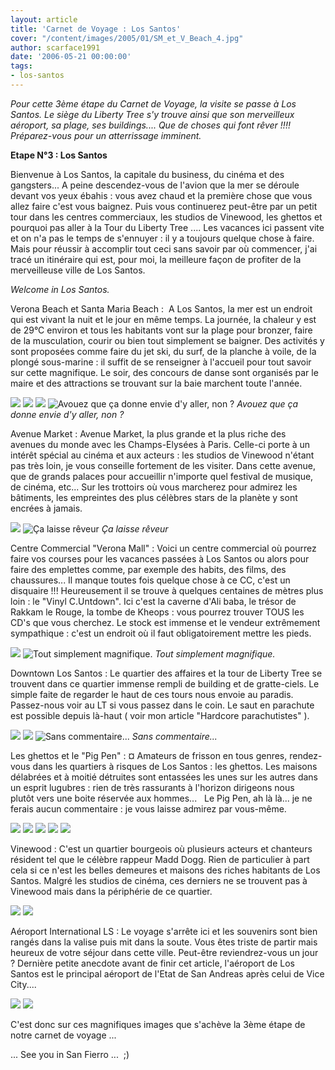 ```yaml
---
layout: article
title: 'Carnet de Voyage : Los Santos'
cover: "/content/images/2005/01/SM_et_V_Beach_4.jpg"
author: scarface1991
date: '2006-05-21 00:00:00'
tags:
- los-santos
---
```


_Pour cette 3ème étape du Carnet de Voyage, la visite se passe à Los Santos. Le siège du Liberty Tree s'y trouve ainsi que son merveilleux aéroport, sa plage, ses buildings.... Que de choses qui font rêver !!!! Préparez-vous pour un atterrissage imminent._

**Etape N°3 : Los Santos**

Bienvenue à Los Santos, la capitale du business, du cinéma et des gangsters... A peine descendez-vous de l'avion que la mer se déroule devant vos yeux ébahis : vous avez chaud et la première chose que vous allez faire c'est vous baignez. Puis vous continuerez peut-être&nbsp;par un petit tour dans les centres commerciaux, les studios de Vinewood, les ghettos et pourquoi pas aller à la Tour du Liberty Tree .... Les vacances ici passent vite et on n'a pas le temps de s'ennuyer : il y a toujours quelque chose à faire. Mais pour réussir à accomplir tout ceci sans savoir par où commencer, j'ai tracé un itinéraire qui est, pour moi, la meilleure façon de profiter de la merveilleuse ville de Los Santos.

_Welcome in Los Santos._

Verona Beach et Santa Maria Beach :&nbsp;&nbsp;A Los Santos, la mer est un endroit qui est vivant la nuit et le jour en même temps. La journée, la chaleur y est de 29°C environ et tous les habitants vont sur la plage pour bronzer, faire de la musculation, courir ou bien tout simplement se baigner. Des activités y sont proposées comme faire du jet ski, du surf, de la planche à voile, de la plongé sous-marine : il suffit de se renseigner à l'accueil pour tout savoir sur cette magnifique. Le soir, des concours de danse sont organisés par le maire et des attractions se trouvant sur la baie marchent toute l'année.

![](/content/images/2005/01/SM_et_V_Beach_4.jpg)
![](/content/images/2005/01/SM_et_V_Beach_1.jpg)
![](/content/images/2005/01/SM_et_V_Beach_2.jpg)
![Avouez que ça donne envie d'y aller, non ?](/content/images/2005/01/SM_et_V_Beach_3.jpg)
_Avouez que ça donne envie d'y aller, non ?_

Avenue Market : Avenue Market, la plus grande et la plus riche des avenues&nbsp;du monde avec les Champs-Elysées à Paris. Celle-ci porte à un intérêt spécial au cinéma et aux acteurs : les studios&nbsp;de Vinewood n'étant pas très loin, je vous conseille fortement de les visiter. Dans cette avenue, que de grands palaces pour accueillir n'importe quel festival de musique, de cinéma, etc... Sur les trottoirs où vous marcherez pour admirez les bâtiments, les empreintes des plus célèbres stars de la planète y sont encrées à jamais.

![](/content/images/2005/01/Market_1.jpg)
![Ça laisse rêveur](/content/images/2005/01/Market_2.jpg)
_Ça laisse rêveur_

Centre Commercial "Verona Mall" : Voici un centre commercial où pourrez faire vos courses pour les vacances passées à Los Santos ou alors pour faire des emplettes comme, par exemple des habits, des films, des chaussures... Il manque toutes fois quelque chose à ce CC, c'est un disquaire !!! Heureusement il se trouve à quelques centaines de mètres plus loin : le "Vinyl C.Untdown". Ici c'est la caverne d'Ali baba, le trésor de Rakkam le Rouge, la tombe de Kheops : vous pourrez trouver TOUS les CD's que vous cherchez. Le stock est immense et le vendeur extrêmement sympathique : c'est un endroit où il faut obligatoirement mettre les pieds.

![](/content/images/2005/01/Verona_Mall_2.jpg)
![Tout simplement magnifique.](/content/images/2005/01/Vinyl_C_Untdown.jpg)
_Tout simplement magnifique._

Downtown Los Santos : Le quartier des affaires&nbsp;et la tour de Liberty Tree se trouvent&nbsp;dans ce quartier immense rempli de building et de gratte-ciels. Le simple faite de regarder le haut de ces tours nous envoie au paradis. Passez-nous voir au LT si vous passez dans le coin. Le saut en parachute est possible depuis là-haut ( voir mon article "Hardcore parachutistes" ).

![](/content/images/2005/01/Downtown_LosSantos_1.jpg)
![](/content/images/2005/01/Downtown_LosSantos_2.jpg)
![Sans commentaire...](/content/images/2005/01/Saut_N_7bis.jpg)
_Sans commentaire..._

Les ghettos et le "Pig Pen" :&nbsp;¤ Amateurs de frisson en tous genres, rendez-vous dans les quartiers à risques de Los Santos : les ghettos. Les maisons délabrées et à moitié détruites sont entassées les unes sur les autres dans un esprit lugubres : rien de très rassurants à l'horizon dirigeons nous plutôt&nbsp;vers une boite réservée aux hommes...&nbsp;&nbsp; Le Pig Pen, ah là là... je ne ferais aucun commentaire : je vous laisse admirez par vous-même.

![](/content/images/2005/01/Guettos_1.jpg)
![](/content/images/2005/01/Guettos_2.jpg)
![](/content/images/2005/01/Guettos_3.jpg)
![](/content/images/2005/01/Pig_Pen_1.jpg)
![](/content/images/2005/01/Pig_Pen_2.jpg)

Vinewood : C'est un quartier bourgeois où plusieurs acteurs et chanteurs résident tel que le célèbre rappeur Madd Dogg. Rien de particulier à part cela si ce n'est les belles demeures et maisons des riches habitants de Los Santos. Malgré les studios de cinéma, ces derniers ne se trouvent pas à Vinewood mais dans la périphérie de ce quartier.

![](/content/images/2005/01/Vinewood_1.jpg)
![](/content/images/2005/01/Vinewood_2.jpg)

Aéroport International LS : Le voyage s'arrête ici et les souvenirs sont bien rangés dans la valise puis mit dans la soute.&nbsp;Vous êtes triste de partir mais heureux de votre séjour dans cette ville. Peut-être reviendrez-vous un jour ?&nbsp;Dernière petite anecdote avant de finir cet article, l'aéroport de Los Santos est le principal aéroport de l'Etat de San Andreas après celui de Vice City....

![](/content/images/2005/01/A_roport_LS_1.jpg)
![](/content/images/2005/01/A_roport_LS_2.jpg)

C'est donc sur ces magnifiques images que s'achève la 3ème étape de notre carnet de voyage ...

... See you in San Fierro ...&nbsp; ;)